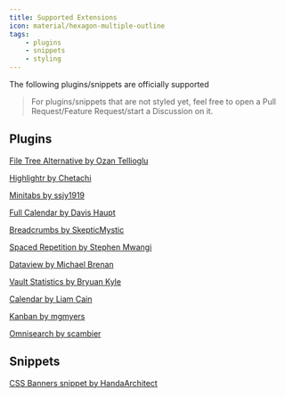 ```yaml
---
title: Supported Extensions
icon: material/hexagon-multiple-outline
tags:
    - plugins
    - snippets
    - styling
---
```


The following plugins/snippets are officially supported
> For plugins/snippets that are not styled yet, feel free to
> open a Pull Request/Feature Request/start a Discussion on it.

## Plugins

[File Tree Alternative by Ozan Tellioglu](https://github.com/ozntel/file-tree-alternative)

[Highlightr by Chetachi](https://github.com/chetachiezikeuzor/Highlightr-Plugin)

[Minitabs by ssjy1919](https://github.com/ssjy1919/Obsidian-minitabs)

[Full Calendar by Davis Haupt](https://github.com/obsidian-community/obsidian-full-calendar)

[Breadcrumbs by SkepticMystic](https://github.com/SkepticMystic/breadcrumbs)

[Spaced Repetition by Stephen Mwangi](https://github.com/st3v3nmw/obsidian-spaced-repetition)

[Dataview by Michael Brenan](https://github.com/blacksmithgu/obsidian-dataview)

[Vault Statistics by Bryuan Kyle](https://github.com/bkyle/obsidian-vault-statistics-plugin)

[Calendar by Liam Cain](https://github.com/liamcain/obsidian-calendar-plugin)

[Kanban by mgmyers](https://github.com/mgmeyers/obsidian-kanban)

[Omnisearch by scambier](https://github.com/scambier/obsidian-omnisearch)

## Snippets

[CSS Banners snippet by HandaArchitect](https://github.com/HandaArchitect/obsidian-banner-snippet)
